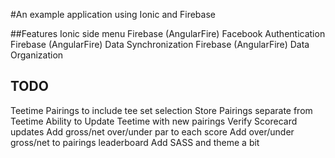 #An example application using Ionic and Firebase

##Features
Ionic side menu
Firebase (AngularFire) Facebook Authentication
Firebase (AngularFire) Data Synchronization
Firebase (AngularFire) Data Organization

## TODO
Teetime Pairings to include tee set selection
Store Pairings separate from Teetime
Ability to Update Teetime with new pairings
Verify Scorecard updates
Add gross/net over/under par to each score
Add over/under gross/net to pairings leaderboard
Add SASS and theme a bit
